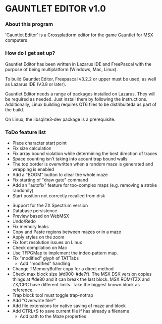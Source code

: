 # GAUNTLET EDITOR v1.0 #


### About this program ###

'Gauntlet Editor' is a Crossplatform editor for the game Gauntlet for MSX computers

### How do I get set up? ###

Gauntlet Editor has been written in Lazarus IDE and FreePascal with the purpose of being multiplatform (Windows, Mac, Linux).

To build Gauntlet Editor, Freepascal v3.2.2 or upper must be used, as well as Lazarus IDE (V3.8 or later).

Gauntlet Editor needs a range of packages installed on Lazarus. They will be required as needed. Just install them by following the instructions.
Additionally, Linux building requires QT6 files to be distribuiteda as part of the build.

On Linux, the libsqlite3-dev package is a prerequisite.


### ToDo feature list ###

* Place character start point
* Fix size calculation
* Fix array bound violation while determining the best direction of traces
* Space counting isn't taking into acount trap bound walls
* The top border is overwritten when a random maze is generated and wrapping is enabled
* Add a "BOOM" button to clear the whole maze
* Fix starting of "draw gate" command
* Add an "autofix" feature for too-complex maps (e.g. removing a stroke randomly)
* Start position not correctly recalled from disk
- Support for the ZX Spectrum version
- Database persistence
- Preview based on WebMSX
- Undo/Redo
- Fix memory leaks
- Copy and Paste regions between mazes or in a maze
- Apply styles on the zoom
- Fix font resolution issues on Linux
- Check compilation on Mac
- Use TFPGMap to implement the index-pattern map.
- Fix "modified" glyph of TATTabs
    - Add "modified" handling
- Change TMemoryBuffer copy for a direct method
- Check max block size (#d000-#de7f). The MSX DSK version copies things at #de80 and it can break the last block. MSX ROM/TZX and ZX/CPC have different limits. Take the biggest known block as reference.
- Trap block tool must toggle trap-notrap
- Add "Overwrite file?"
- Add file extensions for native saving of maze and block
- Add CTRL+S to save current file if has already a filename
    - Add path to the Maze properties

